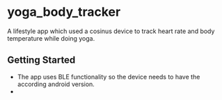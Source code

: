 # yoga_body_tracker

A lifestyle app which used a cosinus device to track heart rate and body temperature while doing yoga.

## Getting Started

- The app uses BLE functionality so the device needs to have the according android version.
- 
